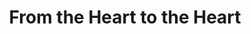 ---
layout: work
title: "From the Heart to the Heart"
instrumentation: piano quartet
year_composed: 2021
category_music: Chamber Ensemble
duration: 7'
commissioner: Steven R. Gerber Trust
score_url: https://issuu.com/kianravaei/docs/00_from_the_heart_to_the_heart_-_score_-_ed_2
youtube:
 - url-code: 5Z17e3phWAQ
soundcloud: 
 - url: https://w.soundcloud.com/player/?url=https%3A//api.soundcloud.com/tracks/1150633867&color=%23ff5500&auto_play=false&hide_related=false&show_comments=true&show_user=true&show_reposts=false&show_teaser=true&visual=true
---